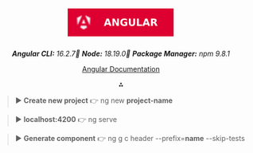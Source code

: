 <div align="center">

# ![Angular](ng.svg)

_**Angular CLI:** 16.2.7🔺 **Node:** 18.19.0🔺 **Package Manager:** npm 9.8.1_

[Angular Documentation](https://angular.io/guide/cheatsheet)

⁂

</div>

> ▶ **Create new project** 👉 ng new **project-name**

> ▶ **localhost:4200** 👉 ng serve

> ▶ **Generate component** 👉 ng g c header --prefix=**name** --skip-tests
